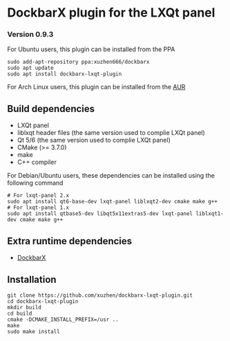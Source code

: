 # DockbarX plugin for the LXQt panel
### Version 0.9.3

For Ubuntu users, this plugin can be installed from the PPA 
```
sudo add-apt-repository ppa:xuzhen666/dockbarx
sudo apt update
sudo apt install dockbarx-lxqt-plugin
```

For Arch Linux users, this plugin can be installed from the [AUR](https://aur.archlinux.org/packages/dockbarx-lxqt-plugin)

## Build dependencies
 * LXQt panel
 * liblxqt header files (the same version used to complie LXQt panel)
 * Qt 5/6 (the same version used to complie LXQt panel)
 * CMake (>= 3.7.0)
 * make
 * C++ compiler

 For Debian/Ubuntu users, these dependencies can be installed using the following command
 ```
 # For lxqt-panel 2.x
 sudo apt install qt6-base-dev lxqt-panel liblxqt2-dev cmake make g++
 # For lxqt-panel 1.x
 sudo apt install qtbase5-dev libqt5x11extras5-dev lxqt-panel liblxqt1-dev cmake make g++
 ```

## Extra runtime dependencies
 * [DockbarX](https://github.com/xuzhen/dockbarx)

## Installation

```
git clone https://github.com/xuzhen/dockbarx-lxqt-plugin.git
cd dockbarx-lxqt-plugin
mkdir build
cd build
cmake -DCMAKE_INSTALL_PREFIX=/usr ..
make
sudo make install
```
